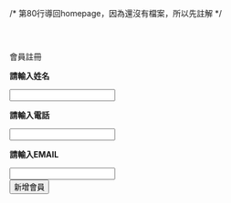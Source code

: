/*
第80行導回homepage，因為還沒有檔案，所以先註解
*/
<head>
    <meta charset="utf-8">
    <meta name="viewport" content="width=device-width,initial-scale=1.0">
    <title>會員註冊</title>
    <script src="https://code.jquery.com/jquery-3.4.1.js"
            integrity="sha256-WpOohJOqMqqyKL9FccASB9O0KwACQJpFTUBLTYOVvVU="
            crossorigin="anonymous"
    ></script> <!--jQuery-->
    <script src="https://cdn.jsdelivr.net/npm/sweetalert2@9"></script><!--SweetAlart-->
</head>

<body>
    <header></header>
    <form id="form" method="get" onsubmit="return false" action="cust_check.php">
        <div id="registration">會員註冊</div>
        <div>
            <p id="nameinput"><b>請輸入姓名</b></p>
            <input 
            id="username" 
            type="text" 
            name="username"
            class="input" 
            required=""
            >
        </div>
        <div>
            <p id="phoneinput"><b>請輸入電話</b></p>
            <input 
            id="phone" 
            type="text" 
            name="phone"
            class="input" 
            required=""
            >
        </div>
        <div>
            <p id="emailinput"><b>請輸入EMAIL</b></p>
            <input 
            id="email" 
            type="email" 
            name="email"
            class="input" 
            required=""
            >
        </div>
        <button id="create">新增會員</button>
    </form>
</body>

<script>
$("#form").submit(function(e) {
    var params = {
        username: $('#username').val(),
        phone: $('#phone').val(),
        email: $('#email').val(),
    };
    var query = jQuery.param(params);
    var form = $(this);
    var url = form.attr('action');
    $.ajax({
        type: "POST",
        url: url + '?' + query,
        success: function(data) {
            if (data.includes('已註冊過')) {
                Swal.fire({
                    icon: 'warning',
                    title: 'Oops...',
                    html:data,
                    });
            }
            if (data.includes('會員新增成功')) {
                Swal.fire({
                    icon: 'success',
                    title: 'OK',
                    text: '會員新增成功',
                    allowOutsideClick: false,
                    showCancelButton: false,
                }).then((result) => {
                    if (result.value) {
                    //window.location = 'homepage.php' //回到homepage.php
                    }
                })
            }
        }
    });
    e.preventDefault(); // avoid to execute the actual submit of the form.
});
</script>
